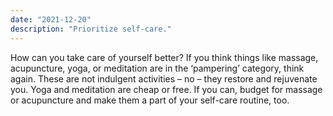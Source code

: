 ```yaml
---
date: "2021-12-20"
description: "Prioritize self-care."
---
```


How can you take care of yourself better? If you think things like massage, acupuncture, yoga, or meditation are in the ‘pampering’ category, think again. These are not indulgent activities – no – they restore and rejuvenate you. Yoga and meditation are cheap or free. If you can, budget for massage or acupuncture and make them a part of your self-care routine, too.

